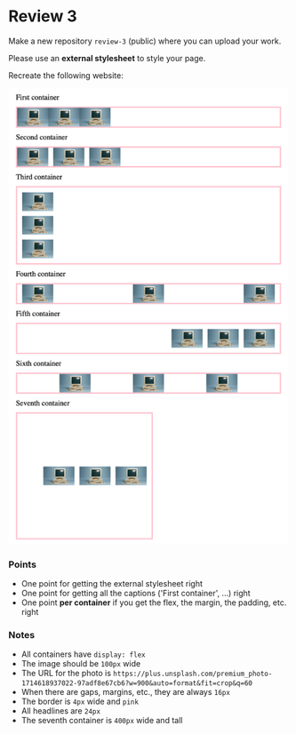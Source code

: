 # Review 3

Make a new repository `review-3` (public) where you can upload your work.

Please use an **external stylesheet** to style your page.

Recreate the following website:

![](./design.png)

### Points

- One point for getting the external stylesheet right
- One point for getting all the captions ('First container', ...) right
- One point **per container** if you get the flex, the margin, the padding, etc. right

### Notes

- All containers have `display: flex`
- The image should be `100px` wide
- The URL for the photo is `https://plus.unsplash.com/premium_photo-1714618937022-97adf8e67cb6?w=900&auto=format&fit=crop&q=60`
- When there are gaps, margins, etc., they are always `16px`
- The border is `4px` wide and `pink`
- All headlines are `24px`
- The seventh container is `400px` wide and tall
